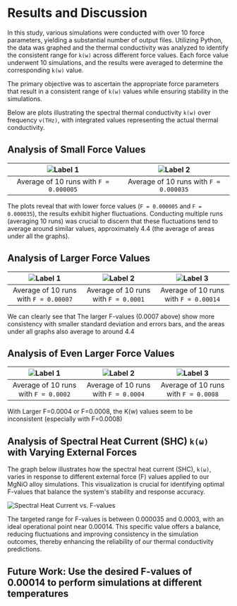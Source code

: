 # Results and Discussion 

In this study, various simulations were conducted with over 10 force parameters, yielding a substantial number of output files. Utilizing Python, the data was graphed and the thermal conductivity was analyzed to identify the consistent range for `k(w)` across different force values. Each force value underwent 10 simulations, and the results were averaged to determine the corresponding `k(w)` value.

The primary objective was to ascertain the appropriate force parameters that result in a consistent range of `k(w)` values while ensuring stability in the simulations.

Below are plots illustrating the spectral thermal conductivity `k(w)` over frequency `v(THz)`, with integrated values representing the actual thermal conductivity.

## Analysis of Small Force Values
| ![Label 1](https://github.com/huy310304/GPUMD-UVA/assets/114793725/49d000fc-5774-4be0-9951-14415618c36d) | ![Label 2](https://github.com/huy310304/GPUMD-UVA/assets/114793725/3e7edfb0-705c-4e93-9ac3-7d393cd84231) | 
|:----------------------:|:----------------------:|
| Average of 10 runs with `F = 0.000005`             | Average of 10 runs with `F = 0.000035`            |

The plots reveal that with lower force values (`F = 0.000005` and `F = 0.000035`), the results exhibit higher fluctuations. Conducting multiple runs (averaging 10 runs) was crucial to discern that these fluctuations tend to average around similar values, approximately 4.4 (the average of areas under all the graphs).

## Analysis of Larger Force Values
| ![Label 1](https://github.com/huy310304/GPUMD-UVA/assets/114793725/5a8d586b-1ab7-494a-a1f2-8ffda7986033) | ![Label 2](https://github.com/huy310304/GPUMD-UVA/assets/114793725/7cc19fd6-1a4e-46dc-bb80-6acb74e06ad4) | ![Label 3](https://github.com/huy310304/GPUMD-UVA/assets/114793725/49d4fdb9-25e8-4b90-9042-8330ae085760) |
|:----------------------:|:----------------------:| :----------------------:|
| Average of 10 runs with `F = 0.00007`             | Average of 10 runs with `F = 0.0001`            | Average of 10 runs with `F = 0.00014`            | 

We can clearly see that The larger F-values (0.0007 above) show more consistency with smaller standard deviation and errors bars, and the areas under all graphs also average to around 4.4

## Analysis of Even Larger Force Values
| ![Label 1](https://github.com/huy310304/GPUMD-UVA/assets/114793725/92d9e5bd-0b32-441e-9833-008297d763de) | ![Label 2](https://github.com/huy310304/GPUMD-UVA/assets/114793725/485fb436-11fe-4167-8398-d15eb2127fac) | ![Label 3](https://github.com/huy310304/GPUMD-UVA/assets/114793725/8840120f-4ce8-48fe-9b2f-bee6528b2cac) |
|:----------------------:|:----------------------:| :----------------------:|
| Average of 10 runs with `F = 0.0002`             | Average of 10 runs with `F = 0.0004`            | Average of 10 runs with `F = 0.0008`            | 

With Larger F=0.0004 or F=0.0008, the K(w) values seem to be inconsistent (especially with F=0.0008)

## Analysis of Spectral Heat Current (SHC) `k(ω)` with Varying External Forces

The graph below illustrates how the spectral heat current (SHC), `k(ω)`, varies in response to different external force (F) values applied to our MgNiO alloy simulations. This visualization is crucial for identifying optimal F-values that balance the system's stability and response accuracy.

![Spectral Heat Current vs. F-values](https://github.com/huy310304/GPUMD-UVA/assets/114793725/a7a929e8-7cc6-4ad3-9de3-e836c0865ee2)

The targeted range for F-values is between 0.000035 and 0.0003, with an ideal operational point near 0.00014. This specific value offers a balance, reducing fluctuations and improving consistency in the simulation outcomes, thereby enhancing the reliability of our thermal conductivity predictions.

## Future Work: Use the desired F-values of 0.00014 to perform simulations at different temperatures




